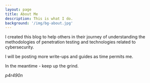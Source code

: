 ```yaml
---
layout: page
title: About Me
description: This is what I do.
background: '/img/bg-about.jpg'
---
```



I created this blog to help others in their journey of understanding the methodologies of penetration testing and technologies related to cybersecurity.  

I will be posting more write-ups and guides as time permits me.  

In the meantime - keep up the grind.

*p4r490n*